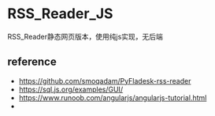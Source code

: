 # RSS_Reader_JS

RSS_Reader静态网页版本，使用纯js实现，无后端

## reference

- https://github.com/smoqadam/PyFladesk-rss-reader
- https://sql.js.org/examples/GUI/
- https://www.runoob.com/angularjs/angularjs-tutorial.html
- 